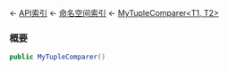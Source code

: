 ← [API索引](Api-Index) ← [命名空间索引](Namespace-Index) ← [MyTupleComparer&lt;T1, T2&gt;](VRage.MyTupleComparer`2)

### 概要

```csharp
public MyTupleComparer()
```

